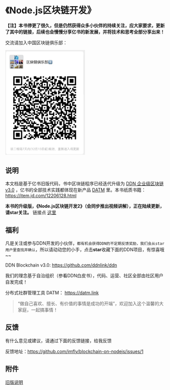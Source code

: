 《Node.js区块链开发》
===================

**【注】本书停更了很久，但是仍然获得众多小伙伴的持续关注，应大家要求，更新了其中的链接，后续也会慢慢分享亿书的新发展，并将技术和思考全部分享出来！**

交流请加入中国区块链俱乐部：

<img src="./styles/images/third/club.png" alt="中国区块链俱乐部" width="50%" height="50%">

## 说明

本文档是基于亿书旧版代码，书中区块链程序已经迭代升级为 [DDN 企业级区块链 v3.0](https://github.com/ddnlink/ddn) ，亿书的全部技术实践都体现在新产品 [DATM](https://datm.link) 里。本书纸质书籍：<https://item.jd.com/12206128.html>

**本书的升级版，《Node.js区块链开发2》（会同步推出视频讲解），正在陆续更新，请star关注。** 链接点 [这里](https://github.com/imfly/blockchain-on-nodejs)

## 福利

凡是关注或参与DDN开发的小伙伴，`都有机会获得DDN的不定期反馈奖励，我们会从star用户里查找并确认`，所以请动动您的小手，点击**star**收藏下面的DDN项目，有惊喜哦~~

DDN Blockchain v3.0: <https://github.com/ddnlink/ddn>

我们的理念基于自治组织（参看DDN白皮书），代码、运营、社区全部由社区用户自发完成！

分布式社群管理工具 DATM： <https://datm.link>

> “做自己喜欢、擅长、有价值的事情是成功的开端”，欢迎加入这个温馨的大家庭，一起搞事情！

## 反馈

有什么意见或建议，请通过下面的反馈链接，给我反馈

反馈地址：<https://github.com/imfly/blockchain-on-nodejs/issues/1>


## 附件

[旧版说明](./README-zh-CN.md)
